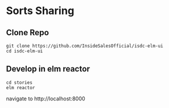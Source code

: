# Sorts Sharing

## Clone Repo 
```
git clone https://github.com/InsideSalesOfficial/isdc-elm-ui
cd isdc-elm-ui
```

## Develop in elm reactor
```
cd stories
elm reactor
```
navigate to http://localhost:8000
